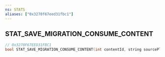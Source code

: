 ```yaml
---
ns: STATS
aliases: ["0x3270f67eed31fbc1"]
---
```

## STAT_SAVE_MIGRATION_CONSUME_CONTENT

```c
// 0x3270F67EED31FBC1
bool STAT_SAVE_MIGRATION_CONSUME_CONTENT(int contentId, string sourcePlatform, string srcGamerHandle);
```
